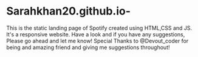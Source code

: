 # Sarahkhan20.github.io-
This is the static landing page of Spotify created using HTML,CSS and JS.
It's a responsive website.
Have a look and if you have any suggestions, Please go ahead and let me know!
Special Thanks to @Devout_coder for being and amazing friend and giving me suggestions throughout!
